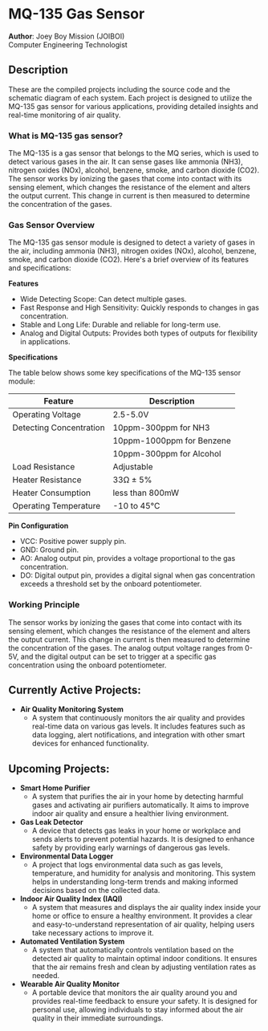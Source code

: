# MQ-135 Gas Sensor

**Author**: Joey Boy Mission (JOIBOI)  
Computer Engineering Technologist

## Description

These are the compiled projects including the source code and the schematic diagram of each system. Each project is designed to utilize the MQ-135 gas sensor for various applications, providing detailed insights and real-time monitoring of air quality.

### What is MQ-135 gas sensor?

The MQ-135 is a gas sensor that belongs to the MQ series, which is used to detect various gases in the air. It can sense gases like ammonia (NH3), nitrogen oxides (NOx), alcohol, benzene, smoke, and carbon dioxide (CO2). The sensor works by ionizing the gases that come into contact with its sensing element, which changes the resistance of the element and alters the output current. This change in current is then measured to determine the concentration of the gases.

### Gas Sensor Overview

The MQ-135 gas sensor module is designed to detect a variety of gases in the air, including ammonia (NH3), nitrogen oxides (NOx), alcohol, benzene, smoke, and carbon dioxide (CO2). Here's a brief overview of its features and specifications:

**Features**

- Wide Detecting Scope: Can detect multiple gases.
- Fast Response and High Sensitivity: Quickly responds to changes in gas concentration.
- Stable and Long Life: Durable and reliable for long-term use.
- Analog and Digital Outputs: Provides both types of outputs for flexibility in applications.

**Specifications**

The table below shows some key specifications of the MQ-135 sensor module:

| Feature                | Description                        |
|------------------------|------------------------------------|
| Operating Voltage      | 2.5-5.0V                           |
| Detecting Concentration| 10ppm-300ppm for NH3               |
|                        | 10ppm-1000ppm for Benzene          |
|                        | 10ppm-300ppm for Alcohol           |
| Load Resistance        | Adjustable                         |
| Heater Resistance      | 33Ω ± 5%                           |
| Heater Consumption     | less than 800mW                    |
| Operating Temperature  | -10 to 45°C                        |

**Pin Configuration**

- VCC: Positive power supply pin.
- GND: Ground pin.
- AO: Analog output pin, provides a voltage proportional to the gas concentration.
- DO: Digital output pin, provides a digital signal when gas concentration exceeds a threshold set by the onboard potentiometer.

### Working Principle

The sensor works by ionizing the gases that come into contact with its sensing element, which changes the resistance of the element and alters the output current. This change in current is then measured to determine the concentration of the gases. The analog output voltage ranges from 0-5V, and the digital output can be set to trigger at a specific gas concentration using the onboard potentiometer.

## Currently Active Projects:

- **Air Quality Monitoring System**
    - A system that continuously monitors the air quality and provides real-time data on various gas levels. It includes features such as data logging, alert notifications, and integration with other smart devices for enhanced functionality.

## Upcoming Projects:

- **Smart Home Purifier**
    - A system that purifies the air in your home by detecting harmful gases and activating air purifiers automatically. It aims to improve indoor air quality and ensure a healthier living environment.
- **Gas Leak Detector**
    - A device that detects gas leaks in your home or workplace and sends alerts to prevent potential hazards. It is designed to enhance safety by providing early warnings of dangerous gas levels.
- **Environmental Data Logger**
    - A project that logs environmental data such as gas levels, temperature, and humidity for analysis and monitoring. This system helps in understanding long-term trends and making informed decisions based on the collected data.
- **Indoor Air Quality Index (IAQI)**
    - A system that measures and displays the air quality index inside your home or office to ensure a healthy environment. It provides a clear and easy-to-understand representation of air quality, helping users take necessary actions to improve it.
- **Automated Ventilation System**
    - A system that automatically controls ventilation based on the detected air quality to maintain optimal indoor conditions. It ensures that the air remains fresh and clean by adjusting ventilation rates as needed.
- **Wearable Air Quality Monitor**
    - A portable device that monitors the air quality around you and provides real-time feedback to ensure your safety. It is designed for personal use, allowing individuals to stay informed about the air quality in their immediate surroundings.

